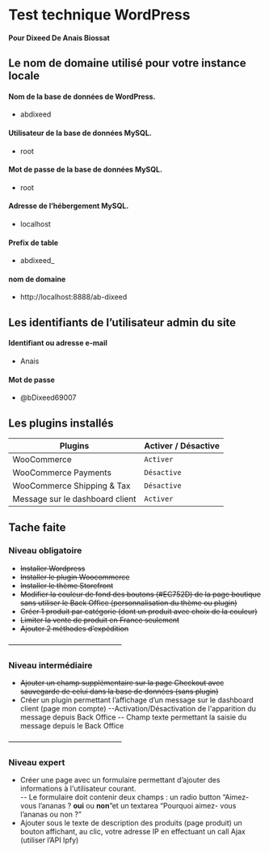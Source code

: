 # Test technique WordPress 
#### Pour Dixeed De Anais Biossat 

## Le nom de domaine utilisé pour votre instance locale

#### Nom de la base de données de WordPress.

* abdixeed

#### Utilisateur de la base de données MySQL.

* root

#### Mot de passe de la base de données MySQL.

* root

#### Adresse de l’hébergement MySQL. 

* localhost

#### Prefix de table 
* abdixeed_

#### nom de domaine
* http://localhost:8888/ab-dixeed

## Les identifiants de l’utilisateur admin du site

#### Identifiant ou adresse e-mail
* Anais

#### Mot de passe
* @bDixeed69007

## Les plugins installés
|  Plugins               |Activer / Désactive                                                 |
|----------------|-------------------------------|
|WooCommerce|`Activer`|
|WooCommerce Payments          |`Désactive`|
|WooCommerce Shipping & Tax         |`Désactive`|
|Message sur le dashboard client         |`Activer`|

## Tache faite 

### Niveau obligatoire
*  ~~Installer Wordpress~~
* ~~Installer le plugin Woocommerce~~
* ~~Installer le thème Storefront~~
* ~~Modifier la couleur de fond des boutons (#EC752D) de la page boutique sans utiliser le Back Office (personnalisation du thème ou plugin)~~
* ~~Créer 1 produit par catégorie (dont un produit avec choix de la couleur)~~
* ~~Limiter la vente de produit en France seulement~~
*  ~~Ajouter 2 méthodes d’expédition~~

————————————————
### Niveau intermédiaire
* ~~Ajouter un champ supplémentaire sur la page Checkout avec sauvegarde de celui dans la base de données (sans plugin)~~
* Créer un plugin permettant l’affichage d’un message sur le dashboard client (page mon compte)
--Activation/Désactivation de l'apparition du message depuis Back Office
--  Champ texte permettant la saisie du message depuis le Back Office

————————————————
### Niveau expert
*   Créer une page avec un formulaire permettant d’ajouter des informations à l'utilisateur courant.  
 -- Le formulaire doit contenir deux champs : un radio button “Aimez-vous l’ananas ? **oui** ou **non**”et un textarea “Pourquoi aimez- vous l’ananas ou non ?”
*   Ajouter sous le texte de description des produits (page produit) un bouton affichant, au clic, votre adresse IP en effectuant un call Ajax (utiliser l’API Ipfy)
